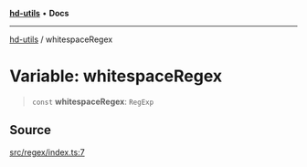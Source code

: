 [**hd-utils**](../README.md) • **Docs**

***

[hd-utils](../globals.md) / whitespaceRegex

# Variable: whitespaceRegex

> `const` **whitespaceRegex**: `RegExp`

## Source

[src/regex/index.ts:7](https://github.com/AhmadHddad/h-utils/blob/8e9e542f98b1a43a336ce585dc8666b21b0e894d/src/regex/index.ts#L7)
